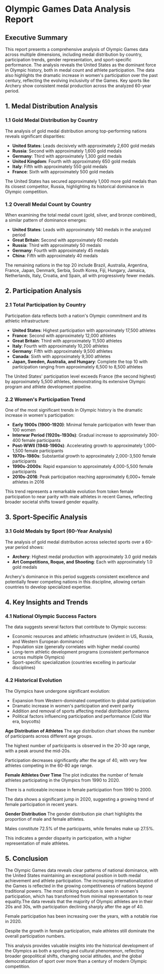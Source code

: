 # Olympic Games Data Analysis Report

## Executive Summary
This report presents a comprehensive analysis of Olympic Games data across multiple dimensions, including medal distribution by country, participation trends, gender representation, and sport-specific performance. The analysis reveals the United States as the dominant force in Olympic history, both in medal count and athlete participation. The data also highlights the dramatic increase in women's participation over the past century, reflecting the evolving inclusivity of the Games. Key sports like Archery show consistent medal production across the analyzed 60-year period.

## 1. Medal Distribution Analysis

### 1.1 Gold Medal Distribution by Country
The analysis of gold medal distribution among top-performing nations reveals significant disparities:

- **United States**: Leads decisively with approximately 2,600 gold medals
- **Russia**: Second with approximately 1,600 gold medals
- **Germany**: Third with approximately 1,300 gold medals
- **United Kingdom**: Fourth with approximately 650 gold medals
- **Italy**: Fifth with approximately 550 gold medals
- **France**: Sixth with approximately 500 gold medals

The United States has secured approximately 1,000 more gold medals than its closest competitor, Russia, highlighting its historical dominance in Olympic competition.

### 1.2 Overall Medal Count by Country
When examining the total medal count (gold, silver, and bronze combined), a similar pattern of dominance emerges:

- **United States**: Leads with approximately 140 medals in the analyzed period
- **Great Britain**: Second with approximately 60 medals
- **Russia**: Third with approximately 50 medals
- **Germany**: Fourth with approximately 45 medals
- **China**: Fifth with approximately 40 medals

The remaining nations in the top 20 include Brazil, Australia, Argentina, France, Japan, Denmark, Serbia, South Korea, Fiji, Hungary, Jamaica, Netherlands, Italy, Croatia, and Spain, all with progressively fewer medals.

## 2. Participation Analysis

### 2.1 Total Participation by Country
Participation data reflects both a nation's Olympic commitment and its athletic infrastructure:

- **United States**: Highest participation with approximately 17,500 athletes
- **France**: Second with approximately 12,000 athletes
- **Great Britain**: Third with approximately 11,500 athletes
- **Italy**: Fourth with approximately 10,200 athletes
- **Germany**: Fifth with approximately 9,500 athletes
- **Canada**: Sixth with approximately 9,300 athletes
- **Japan, Sweden, Australia, and Hungary**: Complete the top 10 with participation ranging from approximately 6,500 to 8,500 athletes

The United States' participation level exceeds France (the second highest) by approximately 5,500 athletes, demonstrating its extensive Olympic program and athlete development pipeline.

### 2.2 Women's Participation Trend
One of the most significant trends in Olympic history is the dramatic increase in women's participation:

- **Early 1900s (1900-1920)**: Minimal female participation with fewer than 100 women
- **Interwar Period (1920s-1930s)**: Gradual increase to approximately 300-400 female participants
- **Post-WWII (1948-1960s)**: Accelerating growth to approximately 1,000-1,500 female participants
- **1970s-1980s**: Substantial growth to approximately 2,000-3,500 female participants
- **1990s-2000s**: Rapid expansion to approximately 4,000-5,500 female participants
- **2010s-2016**: Peak participation reaching approximately 6,000+ female athletes in 2016

This trend represents a remarkable evolution from token female participation to near parity with male athletes in recent Games, reflecting broader societal shifts toward gender equality.

## 3. Sport-Specific Analysis

### 3.1 Gold Medals by Sport (60-Year Analysis)
The analysis of gold medal distribution across selected sports over a 60-year period shows:

- **Archery**: Highest medal production with approximately 3.0 gold medals
- **Art Competitions, Roque, and Shooting**: Each with approximately 1.0 gold medals

Archery's dominance in this period suggests consistent excellence and potentially fewer competing nations in this discipline, allowing certain countries to develop specialized expertise.

## 4. Key Insights and Trends

### 4.1 National Olympic Success Factors
The data suggests several factors that contribute to Olympic success:
- Economic resources and athletic infrastructure (evident in US, Russia, and Western European dominance)
- Population size (generally correlates with higher medal counts)
- Long-term athletic development programs (consistent performance across multiple Olympics)
- Sport-specific specialization (countries excelling in particular disciplines)

### 4.2 Historical Evolution
The Olympics have undergone significant evolution:
- Expansion from Western-dominated competition to global participation
- Dramatic increase in women's participation and event parity
- Addition and removal of sports affecting medal distribution patterns
- Political factors influencing participation and performance (Cold War era, boycotts)

 **Age Distribution of Athletes**
The age distribution chart shows the number of participants across different age groups.

The highest number of participants is observed in the 20-30 age range, with a peak around the mid-20s.

Participation decreases significantly after the age of 40, with very few athletes competing in the 60-80 age range.

**Female Athletes Over Time**
The plot indicates the number of female athletes participating in the Olympics from 1990 to 2020.

There is a noticeable increase in female participation from 1990 to 2000.

The data shows a significant jump in 2020, suggesting a growing trend of female participation in recent years.

**Gender Distribution**
The gender distribution pie chart highlights the proportion of male and female athletes.

Males constitute 72.5% of the participants, while females make up 27.5%.

This indicates a gender disparity in participation, with a higher representation of male athletes.



## 5. Conclusion
The Olympic Games data reveals clear patterns of national dominance, with the United States maintaining an exceptional position in both medal achievement and athlete participation. The increasing internationalization of the Games is reflected in the growing competitiveness of nations beyond traditional powers. The most striking evolution is seen in women's participation, which has transformed from minimal representation to near equality.The data reveals that the majority of Olympic athletes are in their 20s and 30s, with participation declining sharply after the age of 40.

Female participation has been increasing over the years, with a notable rise in 2020.

Despite the growth in female participation, male athletes still dominate the overall participation numbers.

This analysis provides valuable insights into the historical development of the Olympics as both a sporting and cultural phenomenon, reflecting broader geopolitical shifts, changing social attitudes, and the global democratization of sport over more than a century of modern Olympic competition.

